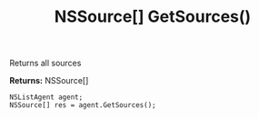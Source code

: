 ﻿---
uid: crmscript_ref_NSListAgent_GetSources
title: NSSource[] GetSources()
intellisense: NSListAgent.GetSources
keywords: NSListAgent, GetSources
so.topic: reference
---

Returns all sources


**Returns:** NSSource[]

```crmscript
NSListAgent agent;
NSSource[] res = agent.GetSources();
```

